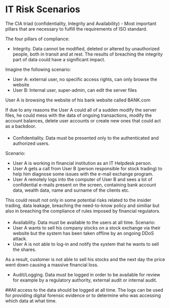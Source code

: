 # IT Risk Scenarios

The CIA triad (confidentiality, Integrity and Availability) - Most important pillars that are necessary to fulfill the requirements of ISO standard.

The four pillars of compliance: 
- Integrity. Data cannot be modified, deleted or altered by unauthorized people, both in transit and at rest. 
The results of breaching the integrity part of data could have a significant impact. 

Imagine the following scenario:
- User A: external user, no specific access rights, can only browse the website
- User B: Internal user, super-admin, can edit the server files

User A is browsing the website of his bank website called BANK.com

If due to any reasons the User A could all of a sudden modify the server files, he could mess with the data of ongoing transactions, modify the account balances, delete user accounts or create new ones that could act as a backdoor. 

####
- Confidentiality. Data must be presented only to the authenticated and authorized users. 

Scenario:
- User A is working in financial institution as an IT Helpdesk person. 
- User A gets a call from User B (person responsible for stock trading) to help him diagnose some issues with the e-mail exchange program.
- User A remotely logs into the computer of User B and sees a lot of confidential e-mails present on the screen, containing bank account data, wealth data, name and surname of the clients etc. 

This could result not only in some potential risks related to the insider trading, data leakage, breaching the need-to-know policy and similiar but also in breaching the compliance of rules imposed by financial regulators.

####
- Availability. Data must be available to the users at all time. 
Scenario:
- User A wants to sell his company stocks on a stock exchange via their website but the system has been taken offline by an ongoing DDoS attack. 
- User A is not able to log-in and notify the system that he wants to sell the shares. 

As a result, customer is not able to sell his stocks and the next day the price went down causing a massive financial loss. 

- Audit/Logging. Data must be logged in order to be available for review for example by a regulatory authority, external audit or internal audit. 

##All access to the data should be logged at all time. The logs can be used for providing digital forensic evidence or to determine who was accessing which data at what time.

